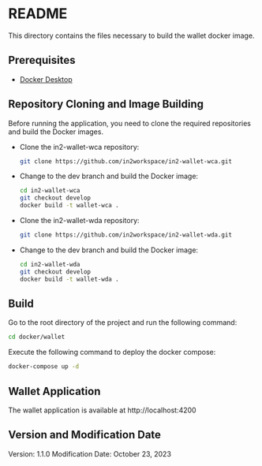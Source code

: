 # README

This directory contains the files necessary to build the wallet docker image.

## Prerequisites
- [Docker Desktop](https://www.docker.com/products/docker-desktop/)


## Repository Cloning and Image Building
Before running the application, you need to clone the required repositories and build the Docker images.

* Clone the in2-wallet-wca repository:
    ```bash
    git clone https://github.com/in2workspace/in2-wallet-wca.git
    ```
* Change to the dev branch and build the Docker image:
    ```bash
    cd in2-wallet-wca
    git checkout develop
    docker build -t wallet-wca .
    ```
* Clone the in2-wallet-wda repository:
    ```bash
    git clone https://github.com/in2workspace/in2-wallet-wda.git
    ```
* Change to the dev branch and build the Docker image:
    ```bash
    cd in2-wallet-wda
    git checkout develop
    docker build -t wallet-wda .
    ```

## Build

Go to the root directory of the project and run the following command:
```bash
cd docker/wallet
```

Execute the following command to deploy the docker compose:
```bash
docker-compose up -d
```

## Wallet Application
The wallet application is available at http://localhost:4200

## Version and Modification Date
Version: 1.1.0
Modification Date: October 23, 2023
